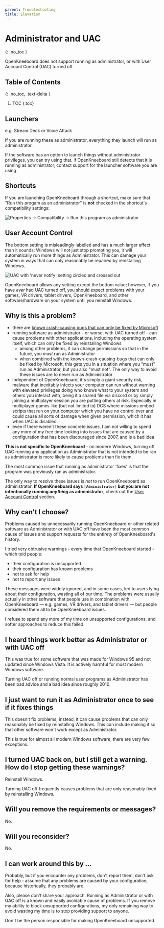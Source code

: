 ```yaml
---
parent: Troubleshooting
title: Elevation
---
```


# Administrator and UAC
{: .no_toc }

OpenKneeboard does not support running as administrator, or with User Account Control (UAC) turned off.


## Table of Contents
{: .no_toc, .text-delta }

1. TOC
{:toc}

## Launchers

e.g. Stream Deck or Voice Attack

If you are running these as administrator, everything they launch will run as administrator.

If the software has an option to launch things without administrator privileges, you can try using that. If OpenKneeboard still detects that it is running as administrator, contact support for the launcher software you are using.

## Shortcuts

If you are launching OpenKneeboard through a shortcut, make sure that "Run this progam as an administrator" is **not** checked in the shortcut's compatibility settings:

![Properties -> Compatibility -> Run this program as administrator](../screenshots/elevation-shortcut.png)

## User Account Control

The bottom setting is misleadingly labelled and has a much larger effect than it sounds: Windows will not just stop prompting you, it will automatically run more things as Administrator. This can damage your system in ways that can only reasonably be repaired by reinstalling Windows.

![UAC with 'never notify' setting circled and crossed out](../screenshots/elevation-uac-no.png)

OpenKneeboard allows any setting except the bottom value; however, if you have *ever* had UAC turned off, you should expect problems with your games, VR drivers, tablet drivers, OpenKneeboard, and other software/hardware on your system until you reinstall Windows.

## Why is this a problem?

- there are [known crash-causing bugs that can only be fixed by Microsoft](https://github.com/microsoft/microsoft-ui-xaml/issues/7690)
- running software as administrator - or worse, with UAC turned off - can cause problems with other applications, including the operating system itself, which can only be fixed by reinstalling Windows
    - among other problems, it can change permissions so that in the future, you *must* run as Administrator
    - when combined with the known-crash-causing-bugs that can only be fixed by Microsoft, this gets you in a situation where you "must" run as Administrator, but you also "must not". The only way to avoid these issues are to never run as Administrator
- independent of OpenKneeboard, it's simply a giant security risk, malware that inevitably infects your computer can run without warning with elevated privileges doing who knows what to your system and others you interact with, being it a shared file via discord or by simply joining a multiplayer session you are putting others at risk. Especially in multiplayer games like (but not limited to) DCS where missions embed scripts that run on your computer which you have no control over and could cause all sorts of damage when given permission, which it has when UAC is disabled.
- even if there weren't these concrete issues, I am not willing to spend any more of my free time looking into issues that are caused by a configuration that has been discouraged since 2007, and is a bad idea.

**This is not specific to OpenKneeboard** - on modern Windows, turning off UAC
running any application as Administrator that is not intended to be ran as administrator is more likely to cause problems than fix them.

The most common issue that running as administrator 'fixes' is that the program was previously ran as administrator.

The only way to resolve these issues is *not* to run OpenKneeboard as administrator. **If OpenKneeboard says `[Administrator]` but you are not intentionally running *anything* as administrator**, check out the [User Account Control](#user-account-control) section.

## Why can't I choose?

Problems caused by unnecessarily running OpenKneeboard or other related software as Administrator or with UAC off have been the most common cause of issues and support requests for the entirety of OpenKneeboard's history.

I tried very obtrusive warnings - every time that OpenKneeboard started - which told people:

- their configuration is unsupported
- their configuration has known problems
- not to ask for help
- not to report any issues

These messages were widely ignored, and in some cases, led to users lying about their configuration, wasting all of our time. The problems were usually actually in other software that people use in combination with OpenKneeboard — e.g. games, VR drivers, and tablet drivers — but people considered them all to be OpenKneeboard issues.

I refuse to spend any more of my time on unsupported configurations, and softer approaches to reduce this failed.

## I heard things work better as Administrator or with UAC off

This was true for *some* software that was made for Windows 95 and not updated since Windows Vista. It is actively harmful for most modern Windows software.

Turning UAC off or running normal user programs as Administrator has been bad advice and a bad idea since roughly 2010.

## I just want to run it as Administrator once to see if it fixes things

This doesn't fix problems; instead, it can cause problems that can only reasonably be fixed by reinstalling Windows. This can include making it so that other software won't work except as Administrator.

This is true for almost all modern Windows software; there are very few exceptions.

## I turned UAC back on, but I still get a warning. How do I stop getting these warnings?

Reinstall Windows.

Turning UAC off frequently causes problems that are only reasonably fixed by reinstalling Windows.

## Will you remove the requirements or messages?

No.

## Will you reconsider?

No.

## I can work around this by ...

Probably, but if you encounter any problems, don't report them, don't ask for help - assume that any problems are caused by your configuration, because historically, they probably are.

Also, please don't share your approach. Running as Administrator or with UAC off is a known and easily avoidable cause of problems. If you remove my ability to block unsupported configurations, my only remaining way to avoid wasting my time is to stop providing support to anyone.

Don't be the person responsible for making OpenKneeboard unsupported.